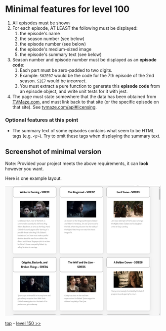 # Minimal features for level 100

1. All episodes must be shown
1. For each episode, AT LEAST the following must be displayed:
    1. the episode's name
    1. the season number (see below)
    1. the episode number (see below)
    1. the episode's medium-sized image
    1. the episode's summary text (see below)
1. Season number and episode number must be displayed as an **episode code**:
    1. Each part must be zero-padded to two digits.
    1. Example: `S02E07` would be the code for the 7th episode of the 2nd season. `S2E7` would be _incorrect_.
    1. You must extract a pure function to generate this **episode code** from an episode object, and write unit tests for it with jest.
1. The page must state somewhere that the data has been obtained from [TVMaze.com](https://tvmaze.com/), and must link back to that site (or the specific episode on that site). See [tvmaze.com/api#licensing](https://www.tvmaze.com/api#licensing).

### Optional features at this point

-   The summary text of some episodes contains what seem to be HTML tags (e.g. `<p>`). Try to omit these tags when displaying the summary text.

## Screenshot of minimal version

Note: Provided your project meets the above requirements, it can **look** however you want.

Here is one example layout.

![example screenshot of level 100 showing list of episodes](./example-screenshots/example-level-100.png)

[top](./readme.md) - [level 150 >>](./level-150.md)

